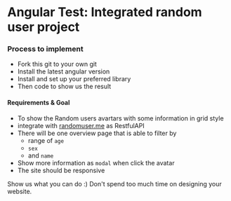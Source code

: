 # Angular Test: Integrated random user project

### Process to implement 
- Fork this git to your own git
- Install the latest angular version
- Install and set up your preferred library 
- Then code to show us the result
#### Requirements & Goal
- To show the Random users avartars with some information in grid style
- integrate with [randomuser.me](https://randomuser.me/) as RestfulAPI
- There will be one overview page that is able to filter by 
    - range of `age`
    - `sex`
    - and `name`
- Show more information as `modal` when click the avatar
- The site should be responsive 

Show us what you can do :) Don't spend too much time on designing your website.

